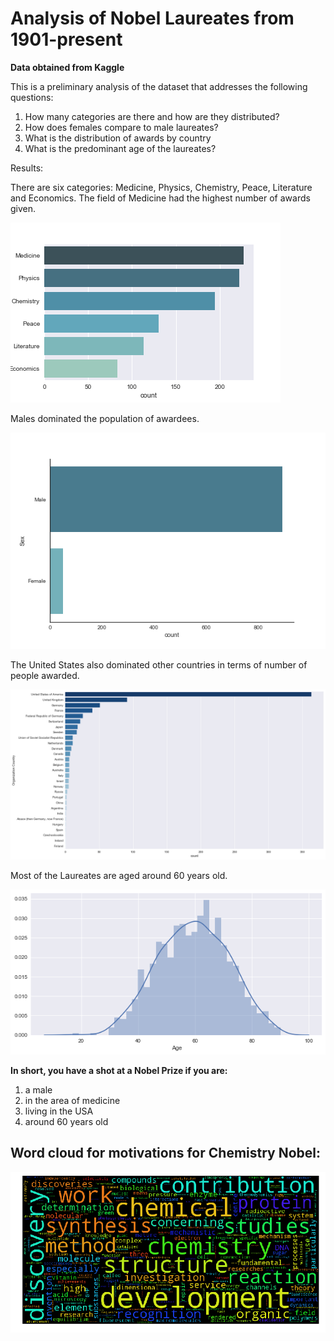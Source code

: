 # Analysis of Nobel Laureates from 1901-present

**Data obtained from Kaggle**

This is a preliminary analysis of the dataset that addresses the following questions:

1. How many categories are there and how are they distributed?
2. How does females compare to male laureates?
3. What is the distribution of awards by country
4. What is the predominant age of the laureates?

Results:

There are six categories: Medicine, Physics, Chemistry, Peace, Literature and Economics. The field of Medicine had the highest number of awards given.

![](category.png)

Males dominated the population of awardees.

![](sex.png)

The United States also dominated other countries in terms of number of people awarded.

![](country.png)

Most of the Laureates are aged around 60 years old.

![](age.png)

**In short, you have a shot at a Nobel Prize if you are:**

1. a male
2. in the area of medicine
3. living in the USA
4. around 60 years old

## Word cloud for motivations for Chemistry Nobel:

![](chemnobel.png)
